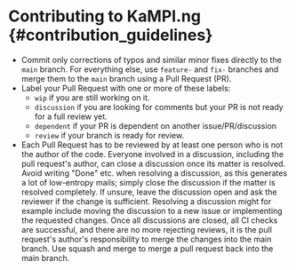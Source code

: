 Contributing to KaMPI.ng {#contribution_guidelines}
============

* Commit only corrections of typos and similar minor fixes directly to the `main` branch. For everything else, use `feature-` and `fix-` branches and merge them to the `main` branch using a Pull Request (PR).
* Label your Pull Request with one or more of these labels:
    * `wip` if you are still working on it.
    * `discussion` if you are looking for comments but your PR is not ready for a full review yet.
    * `dependent` if your PR is dependent on another issue/PR/discussion
    * `review` if your branch is ready for review.
* Each Pull Request has to be reviewed by at least one person who is not the author of the code. Everyone involved in a discussion, including the pull request's author, can close a discussion once its matter is resolved. Avoid writing "Done" etc. when resolving a discussion, as this generates a lot of low-entropy mails; simply close the discussion if the matter is resolved completely. If unsure, leave the discussion open and ask the reviewer if the change is sufficient. Resolving a discussion might for example include moving the discussion to a new issue or implementing the requested changes. Once all discussions are closed, all CI checks are successful, and there are no more rejecting reviews, it is the pull request's author's responsibility to merge the changes into the main branch. Use squash and merge to merge a pull request back into the main branch.
